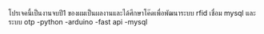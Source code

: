 โปรเจคนี้เป็นงานจบปี1 
ของผมเป็นผลงานและได้ศึกษาโค๊ดเพื่อพัฒนาระบบ
rfid เชื่อม mysql และระบบ otp
	-python
	-arduino
	-fast api
	-mysql
